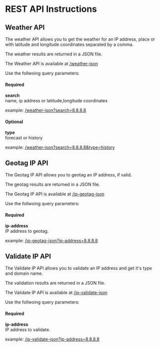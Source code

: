 REST API Instructions
=========================

## Weather API

The weather API allows you to get the weather for an IP address, place or with latitude and longitude coordinates separated by a comma.

The weather results are returned in a JSON file.

The Weather API is available at [/weather-json](weather-json)

Use the follwoing query parameters:

#### Required

**search**<br>
name, ip address or latitude,longitude coordinates

example: [/weather-json?search=8.8.8.8](weather-json?search=8.8.8.8)

#### Optional

**type**<br>
forecast or history

example: [/weather-json?search=8.8.8.8&type=history](weather-json?search=8.8.8.8&type=history)


## Geotag IP API

The Geotag IP API allows you to geotag an IP address, if valid.

The geotag results are returned in a JSON file.

The Geotag IP API is available at [/ip-geotag-json](ip-geotag-json)

Use the follwoing query parameters:

#### Required

**ip-address**<br>
IP address to geotag.

example: [/ip-geotag-json?ip-address=8.8.8.8](ip-geotag-json?ip-address=8.8.8.8)

## Validate IP API

The Validate IP API allows you to validate an IP address and get it's type and domain name.

The validation results are returned in a JSON file.

The Validate IP API is available at [/ip-validate-json](ip-validate-json)

Use the follwoing query parameters:

#### Required

**ip-address**<br>
IP address to validate.

example: [/ip-validate-json?ip-address=8.8.8.8](ip-validate-json?ip-address=8.8.8.8)
